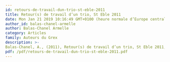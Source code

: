 ```yaml
---
id: retours-de-travail-dun-trio-st-eble-2011
title: Retour(s) de travail d’un trio, St Eble 2011
date: Mon Jan 21 2019 10:16:49 GMT+0100 (heure normale d’Europe centrale)
author_id: balas-chanel-armelle
author: Balas-Chanel Armelle
category: Articles
family: Auteurs du Grex
description: >-
Balas-Chanel, A., (2011), Retour(s) de travail d’un trio, St Eble 2011, Expliciter n° 91, p. 27 – 36. 
pdf: /pdf/retours-de-travail-dun-trio-st-eble-2011.pdf
---
```

